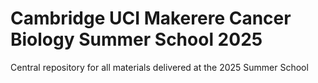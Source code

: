 # Cambridge UCI Makerere Cancer Biology Summer School 2025

Central repository for all materials delivered at the 2025 Summer School
